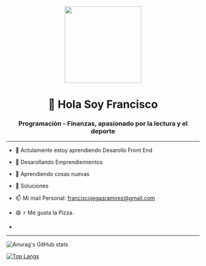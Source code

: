 
<div id="header" align="center">
    <img src="https://media.giphy.com/media/liRTgRfK9XljrH2EFt/giphy.gif" width="200">
    <h1 align="center"> 👋 Hola Soy Francisco</h1>
    <h3 align="center">Programaciòn - Finanzas,  apasionado por la lectura y el deporte</h3>

</div>


---

- 🔭 Actulamente estoy aprendiendo Desarollo Front End

- 🌱 Desarollando Emprendiemientos

- 🤔 Aprendiendo cosas nuevas

- 💬 Soluciones

- 📫 Mi mail Personal: franciscojegasramirez@gmail.com

- 😄 ⚡ Me gusta la Pizza.
-  
---


![Anurag's GitHub stats](https://github-readme-stats.vercel.app/api?username=anuraghazra&show_icons=true&theme=radical)

[![Top Langs](https://github-readme-stats.vercel.app/api/top-langs/?username=anuraghazra&hide_progress=true)](https://github.com/anuraghazra/github-readme-stats)



